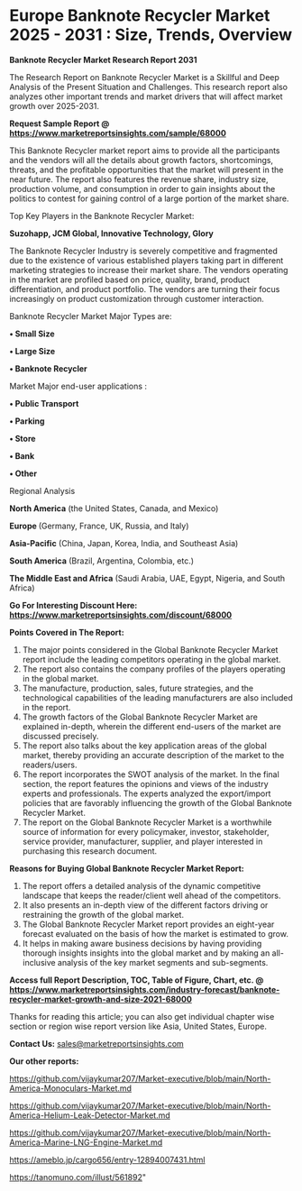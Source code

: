 # Europe Banknote Recycler Market 2025 - 2031 : Size, Trends, Overview

<strong>Banknote Recycler Market Research Report 2031</strong>

The Research Report on Banknote Recycler Market is a Skillful and Deep Analysis of the Present Situation and Challenges. This research report also analyzes other important trends and market drivers that will affect market growth over 2025-2031.

<strong>Request Sample Report @ <a href=https://www.marketreportsinsights.com/sample/68000>https://www.marketreportsinsights.com/sample/68000</a></strong>

This Banknote Recycler market report aims to provide all the participants and the vendors will all the details about growth factors, shortcomings, threats, and the profitable opportunities that the market will present in the near future. The report also features the revenue share, industry size, production volume, and consumption in order to gain insights about the politics to contest for gaining control of a large portion of the market share.

Top Key Players in the Banknote Recycler Market:

<strong>Suzohapp, JCM Global, Innovative Technology, Glory</strong>

The Banknote Recycler Industry is severely competitive and fragmented due to the existence of various established players taking part in different marketing strategies to increase their market share. The vendors operating in the market are profiled based on price, quality, brand, product differentiation, and product portfolio. The vendors are turning their focus increasingly on product customization through customer interaction.

Banknote Recycler Market Major Types are:

<strong>• Small Size

• Large Size

• Banknote Recycler</strong>

Market Major end-user applications :

<strong>• Public Transport

• Parking

• Store

• Bank

• Other</strong>

Regional Analysis

</u><strong><b>North America</b></strong> (the United States, Canada, and Mexico)

<strong><b>Europe </b></strong>(Germany, France, UK, Russia, and Italy)

<strong><b>Asia-Pacific</b></strong> (China, Japan, Korea, India, and Southeast Asia)

<strong><b>South America</b></strong> (Brazil, Argentina, Colombia, etc.)

<strong><b>The Middle East and Africa</b></strong> (Saudi Arabia, UAE, Egypt, Nigeria, and South Africa)

<strong>Go For Interesting Discount Here: <a href=https://www.marketreportsinsights.com/discount/68000>https://www.marketreportsinsights.com/discount/68000</a></strong>

<strong>Points Covered in The Report:</strong>
<ol>
  <li>The major points considered in the Global Banknote Recycler Market report include the leading competitors operating in the global market.</li>
  <li>The report also contains the company profiles of the players operating in the global market.</li>
  <li>The manufacture, production, sales, future strategies, and the technological capabilities of the leading manufacturers are also included in the report.</li>
  <li>The growth factors of the Global Banknote Recycler Market are explained in-depth, wherein the different end-users of the market are discussed precisely.</li>
  <li>The report also talks about the key application areas of the global market, thereby providing an accurate description of the market to the readers/users.</li>
  <li>The report incorporates the SWOT analysis of the market. In the final section, the report features the opinions and views of the industry experts and professionals. The experts analyzed the export/import policies that are favorably influencing the growth of the Global Banknote Recycler Market.</li>
  <li>The report on the Global Banknote Recycler Market is a worthwhile source of information for every policymaker, investor, stakeholder, service provider, manufacturer, supplier, and player interested in purchasing this research document.</li>
</ol>
<strong>Reasons for Buying Global Banknote Recycler Market Report:</strong>

<ol>
  <li>The report offers a detailed analysis of the dynamic competitive landscape that keeps the reader/client well ahead of the competitors.</li>
  <li>It also presents an in-depth view of the different factors driving or restraining the growth of the global market.</li>
  <li>The Global Banknote Recycler Market report provides an eight-year forecast evaluated on the basis of how the market is estimated to grow.</li>
  <li>It helps in making aware business decisions by having providing thorough insights insights into the global market and by making an all-inclusive analysis of the key market segments and sub-segments.</li>
</ol>
<strong>Access full Report Description, TOC, Table of Figure, Chart, etc. @ <a href=https://www.marketreportsinsights.com/industry-forecast/banknote-recycler-market-growth-and-size-2021-68000>https://www.marketreportsinsights.com/industry-forecast/banknote-recycler-market-growth-and-size-2021-68000</a></strong>


Thanks for reading this article; you can also get individual chapter wise section or region wise report version like Asia, United States, Europe.

<strong>Contact Us:</strong>
sales@marketreportsinsights.com

<strong>Our other reports:</strong>

<a href=https://github.com/vijaykumar207/Market-executive/blob/main/North-America-Monoculars-Market.md>https://github.com/vijaykumar207/Market-executive/blob/main/North-America-Monoculars-Market.md</a>

<a href=https://github.com/vijaykumar207/Market-executive/blob/main/North-America-Helium-Leak-Detector-Market.md>https://github.com/vijaykumar207/Market-executive/blob/main/North-America-Helium-Leak-Detector-Market.md</a>

<a href=https://github.com/vijaykumar207/Market-executive/blob/main/North-America-Marine-LNG-Engine-Market.md>https://github.com/vijaykumar207/Market-executive/blob/main/North-America-Marine-LNG-Engine-Market.md</a>

<a href=https://ameblo.jp/cargo656/entry-12894007431.html>https://ameblo.jp/cargo656/entry-12894007431.html</a>

<a href=https://tanomuno.com/illust/561892>https://tanomuno.com/illust/561892</a>"
